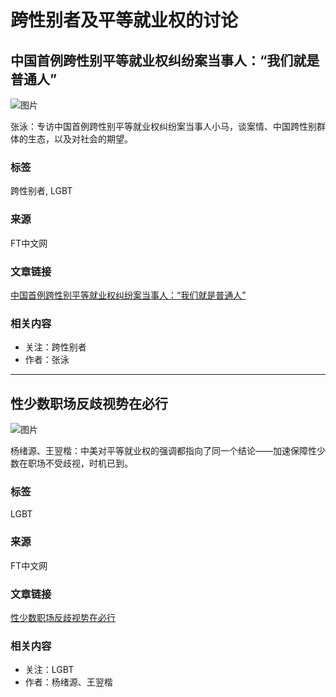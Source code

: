 # 跨性别者及平等就业权的讨论

## 中国首例跨性别平等就业权纠纷案当事人：“我们就是普通人”

![图片](https://www.ft.com/__origami/service/image/v2/images/raw/%2Fpicture%2F8%2F000091508_piclink.jpg?source=ftchinese&width=250&height=141&fit=cover&from=next001)

张泳：专访中国首例跨性别平等就业权纠纷案当事人小马，谈案情、中国跨性别群体的生态，以及对社会的期望。

### 标签
跨性别者, LGBT 

### 来源
FT中文网

### 文章链接
[中国首例跨性别平等就业权纠纷案当事人：“我们就是普通人”](https://www.ftchinese.com/story/001085596) 

### 相关内容
- 关注：跨性别者
- 作者：张泳 

---

## 性少数职场反歧视势在必行

![图片](https://thumbor.ftacademy.cn/unsafe/530x298//picture/0/000097730_piclink.jpg)

杨绪源、王翌楷：中美对平等就业权的强调都指向了同一个结论——加速保障性少数在职场不受歧视，时机已到。

### 标签
LGBT 

### 来源
FT中文网

### 文章链接
[性少数职场反歧视势在必行](https://www.ftchinese.com/story/001088635) 

### 相关内容
- 关注：LGBT
- 作者：杨绪源、王翌楷